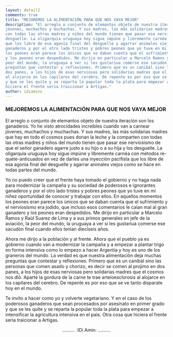 ```yaml
---
layout: detail2
comments: true
title: "MEJOREMOS LA ALIMENTACIÓN PARA QUE NOS VAYA MEJOR"
description: "El arreglo o conjunto de elemantos objeto de nuestra iteraciòn son los ganaderos. Yo he visto atrocidades increìbles cuando van a carnear
jóvenes, muchachos y muchachas. Y sus madres, las màs solidarias madres que hay en todo el cosmos pues donan la leche y la comparten 
con todas las otras madres y niños del mundo tienen que pasar ese nerviosismo de que el señor ganadero agarre justo a su hijo o a su hija y los
desguelle. La oligarquìa uruguaya hoy sigue impúne y libremente carnéa con mètodos re-quete-anticuados en vez de darles una inyecciòn pacifista
que los libre de esa agonìa final del desguelle y agarrar animales viejos como se hace en todas partes del mundo. Yo no puedo creer que el frente haya tomado el gobierno y no haga nada para modernizar la campaña y su sociedad de poderosos e ignorantes
ganaderos y por el otro lado tristes y pobres peones que yo tuve en mi niñez oportunidad de conocer y trabajar con ellos. En aquellos momentos
los peones eran parece los ùnicos que se daban cuenta que el sufrimiento y el nerviosismo era jodido, que incluso esos comentarios le caìan mal al gran ganadero
y los peones eran despedidos. Me dirijo en particular a Marcelo Ramos y Raùl Suarez de Lima y a sus primos generales en jefe de la aviaciòn, la
peor del mundo, la uruguaya a ver si les gustarìua comerse ese sacudòn final cuando ellos tenìan dieciseis años. Ahora me dirijo a la poblaciòn y al frente. Ahora que el pueblo ya es gobierno cuando van a modernizar la campaña y a empezar a plantar trigo en forma intensiva como lo empezo a hacer Argentia y hoy es uno de los graneros del mundo. La verdad es que nuestra alimentaciòn deja muchas
preguntas que contestar y reflexiones. Primero que es un canibàl sino las personas que comen asado y chorizo, es decir se comen al projimo en
dos panes, a los hijos de esas nerviosas pero solidarias madres que el cosmos nos diò. Aparte la gordura de la carne te trae arteioesclorosis
al alojarce en los capilares del cerebro. De repente es por eso que se ve tanto disparate hoy en el mundo. Te invito a hacer como yo y volverte vegetariano. Y en el caso de los poderosos ganaderos que sean procesados por asesinato en primer grado
y que se les quite y se reparta la popular toda la plata para empezar a intensificar la agricultura intensiva en el paìs. Otra cosa que
hiciera el frente serìa traicionar a Artigas."
author: idiaminx
---
```


### MEJOREMOS LA ALIMENTACIÓN PARA QUE NOS VAYA MEJOR

El arreglo o conjunto de elemantos objeto de nuestra iteraciòn son los ganaderos. Yo he visto atrocidades increìbles cuando van a carnear
jóvenes, muchachos y muchachas. Y sus madres, las màs solidarias madres que hay en todo el cosmos pues donan la leche y la comparten 
con todas las otras madres y niños del mundo tienen que pasar ese nerviosismo de que el señor ganadero agarre justo a su hijo o a su hija y los
desguelle. La oligarquìa uruguaya hoy sigue impúne y libremente carnéa con mètodos re-quete-anticuados en vez de darles una inyecciòn pacifista
que los libre de esa agonìa final del desguelle y agarrar animales viejos como se hace en todas partes del mundo.

Yo no puedo creer que el frente haya tomado el gobierno y no haga nada para modernizar la campaña y su sociedad de poderosos e ignorantes
ganaderos y por el otro lado tristes y pobres peones que yo tuve en mi niñez oportunidad de conocer y trabajar con ellos. En aquellos momentos
los peones eran parece los ùnicos que se daban cuenta que el sufrimiento y el nerviosismo era jodido, que incluso esos comentarios le caìan mal al gran ganadero
y los peones eran despedidos. Me dirijo en particular a Marcelo Ramos y Raùl Suarez de Lima y a sus primos generales en jefe de la aviaciòn, la
peor del mundo, la uruguaya a ver si les gustarìua comerse ese sacudòn final cuando ellos tenìan dieciseis años.

Ahora me dirijo a la poblaciòn y al frente. Ahora que el pueblo ya es gobierno cuando van a modernizar la campaña y a empezar a plantar trigo en forma intensiva como lo empezo a hacer Argentia y hoy es uno de los graneros del mundo. La verdad es que nuestra alimentaciòn deja muchas
preguntas que contestar y reflexiones. Primero que es un canibàl sino las personas que comen asado y chorizo, es decir se comen al projimo en
dos panes, a los hijos de esas nerviosas pero solidarias madres que el cosmos nos diò. Aparte la gordura de la carne te trae arteioesclorosis
al alojarce en los capilares del cerebro. De repente es por eso que se ve tanto disparate hoy en el mundo.

Te invito a hacer como yo y volverte vegetariano. Y en el caso de los poderosos ganaderos que sean procesados por asesinato en primer grado
y que se les quite y se reparta la popular toda la plata para empezar a intensificar la agricultura intensiva en el paìs. Otra cosa que
hiciera el frente serìa traicionar a Artigas.

<center>.......... :IDi Amin: ..........</center>
